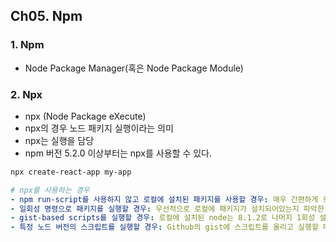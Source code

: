 ## Ch05. Npm

### 1. Npm
- Node Package Manager(혹은 Node Package Module)

### 2. Npx
- npx (Node Package eXecute)
- npx의 경우 노드 패키지 실행이라는 의미
- npx는 실행을 담당
- npm 버전 5.2.0 이상부터는 npx를 사용할 수 있다.
```bash
npx create-react-app my-app 
```
```yaml
# npx를 사용하는 경우
- npm run-script를 사용하지 않고 로컬에 설치된 패키지를 사용할 경우: 매우 간편하게 로컬로 설치된 패키지들을 사용할 수 있게 해준다.
- 일회성 명령으로 패키지를 실행할 경우: 우선적으로 로컬에 패키지가 설치되어있는지 파악한 후 패키지가 존재하지 않는다면, npm 레지스트리에서 해당 이름의 패키지가 자동으로 설치되고 호출한다. 작업이 끝나면, 설치된 패키지는 여러분의 구상 어디에도 없을 것이고, 따라서 장기적으로 오염에 대해 걱정할 필요가 없다
- gist-based scripts를 실행할 경우: 로컬에 설치된 node는 8.1.2로 나머지 1회성 설치로 인해 기존의 로컬 버전은 변경되지 않는다.버전을 다양하게 사용함으로써 프로젝트 별로 버전을 다르게 적용할 수 있다.
- 특정 노드 버전의 스크립트를 실행할 경우: Github의 gist에 스크립트를 올리고 실행할 때 유용하게 사용할 수 있다. 만약 주변 동료나 친구들에게 자신의 코드를 공유하고 싶은 때 gist에 스크립트를 올리고, npx {gist url}만 실행하면 정말 쉽게 스크립트를 실행시킬 수 있다.
```